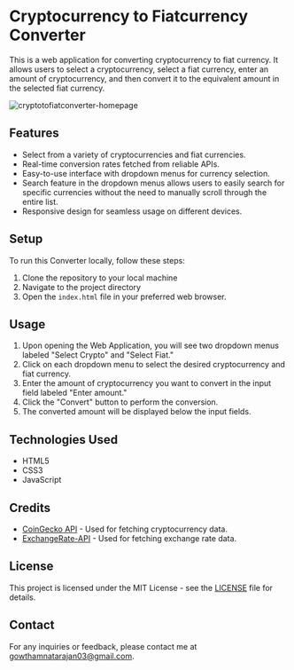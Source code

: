 # Cryptocurrency to Fiatcurrency Converter

This is a web application for converting cryptocurrency to fiat currency. It allows users to select a cryptocurrency, select a fiat currency, enter an amount of cryptocurrency, and then convert it to the equivalent amount in the selected fiat currency.

![cryptotofiatconverter-homepage](https://github.com/gowthamnatarajan03/Cryptocurrency-to-Fiatcurrency-Converter/assets/165258291/d6e8e07f-065e-4893-95b0-3dafbf81a277)

## Features
- Select from a variety of cryptocurrencies and fiat currencies.
- Real-time conversion rates fetched from reliable APIs.
- Easy-to-use interface with dropdown menus for currency selection.
- Search feature in the dropdown menus allows users to easily search for specific currencies without the need to manually scroll through the entire list.
- Responsive design for seamless usage on different devices.

## Setup
To run this Converter locally, follow these steps:
1. Clone the repository to your local machine
2. Navigate to the project directory
3. Open the `index.html` file in your preferred web browser.

## Usage
1. Upon opening the Web Application, you will see two dropdown menus labeled "Select Crypto" and "Select Fiat."
2. Click on each dropdown menu to select the desired cryptocurrency and fiat currency.
3. Enter the amount of cryptocurrency you want to convert in the input field labeled "Enter amount."
4. Click the "Convert" button to perform the conversion.
5. The converted amount will be displayed below the input fields.

## Technologies Used
- HTML5
- CSS3
- JavaScript

## Credits
- [CoinGecko API](https://www.coingecko.com/en/api) - Used for fetching cryptocurrency data.
- [ExchangeRate-API](https://www.exchangerate-api.com/) - Used for fetching exchange rate data.

## License
This project is licensed under the MIT License - see the [LICENSE](LICENSE) file for details.

## Contact
For any inquiries or feedback, please contact me at [gowthamnatarajan03@gmail.com](mailto:gowthamnatarajan03@gmail.com).
